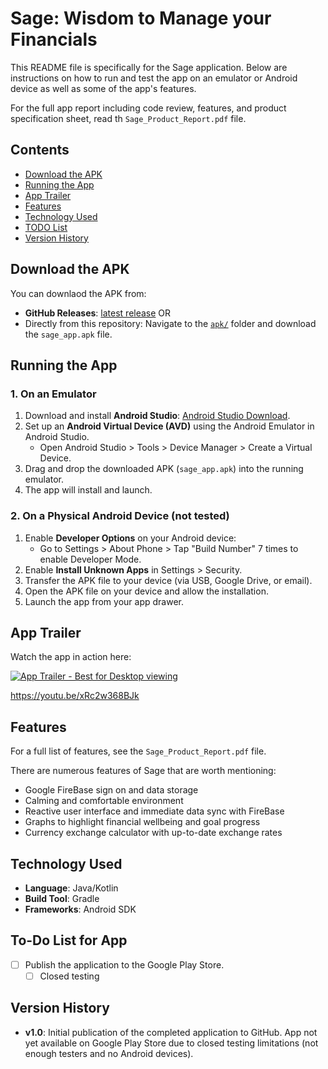 # Sage: Wisdom to Manage your Financials

This README file is specifically for the Sage application. Below are instructions on how to run and test the app on an emulator or Android device as well as some of the app's features.

For the full app report including code review, features, and product specification sheet, read th `Sage_Product_Report.pdf` file.

## Contents
- [Download the APK](#Download-the-APK)
- [Running the App](#Running-the-App)
- [App Trailer](#App-Trailer)
- [Features](#Features)
- [Technology Used](#Technology-Used)
- [TODO List](#To-Do-List-for-App)
- [Version History](#Version-History)

## Download the APK

You can  downlaod the APK from:
- **GitHub Releases**: [latest release](https://github.com/cecoulombe/Sage_App/releases)
OR
- Directly from this repository: Navigate to the [`apk/`](./apk/) folder and download the `sage_app.apk` file.

## Running the App

### 1. On an Emulator
1. Download and install **Android Studio**: [Android Studio Download](https://developer.android.com/studio).
2. Set up an **Android Virtual Device (AVD)** using the Android Emulator in Android Studio.
   - Open Android Studio > Tools > Device Manager > Create a Virtual Device.
3. Drag and drop the downloaded APK (`sage_app.apk`) into the running emulator.
4. The app will install and launch.

### 2. On a Physical Android Device (not tested)
1. Enable **Developer Options** on your Android device:
   - Go to Settings > About Phone > Tap "Build Number" 7 times to enable Developer Mode.
2. Enable **Install Unknown Apps** in Settings > Security.
3. Transfer the APK file to your device (via USB, Google Drive, or email).
4. Open the APK file on your device and allow the installation.
5. Launch the app from your app drawer.

## App Trailer

Watch the app in action here:

[![App Trailer - Best for Desktop viewing](https://img.youtube.com/vi/xRc2w368BJk/0.jpg)](https://youtu.be/xRc2w368BJk)

https://youtu.be/xRc2w368BJk
## Features

For a full list of features, see the `Sage_Product_Report.pdf` file.

There are numerous features of Sage that are worth mentioning:
- Google FireBase sign on and data storage
- Calming and comfortable environment
- Reactive user interface and immediate data sync with FireBase
- Graphs to highlight financial wellbeing and goal progress
- Currency exchange calculator with up-to-date exchange rates

## Technology Used
- **Language**: Java/Kotlin
- **Build Tool**: Gradle
- **Frameworks**: Android SDK

## To-Do List for App

- [ ] Publish the application to the Google Play Store.
  - [ ] Closed testing

## Version History

- **v1.0**: Initial publication of the completed application to GitHub. App not yet available on Google Play Store due to closed testing limitations (not enough testers and no Android devices).
